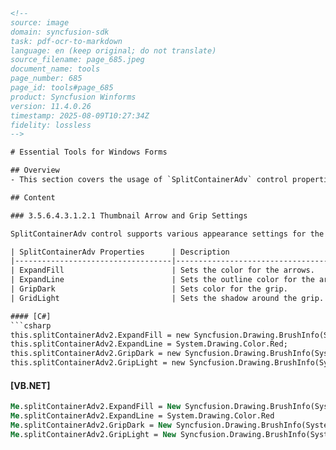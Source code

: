 ```html
<!-- 
source: image
domain: syncfusion-sdk
task: pdf-ocr-to-markdown
language: en (keep original; do not translate)
source_filename: page_685.jpeg
document_name: tools
page_number: 685
page_id: tools#page_685
product: Syncfusion Winforms
version: 11.4.0.26
timestamp: 2025-08-09T10:27:34Z
fidelity: lossless
-->

# Essential Tools for Windows Forms

## Overview
- This section covers the usage of `SplitContainerAdv` control properties for customizing the appearance of the `ThumbnailArrow` and spaces the components' splitters.

## Content

### 3.5.6.4.3.1.2.1 Thumbnail Arrow and Grip Settings

SplitContainerAdv control supports various appearance settings for the ThumbnailArrow in the control, which are discussed in detail below. The properties which control the appearance of the splitter components are as follows.

| SplitContainerAdv Properties      | Description                          |
|-----------------------------------|----------------------------------------|
| ExpandFill                        | Sets the color for the arrows.        |
| ExpandLine                        | Sets the outline color for the arrows. |
| GripDark                          | Sets color for the grip.              |
| GridLight                         | Sets the shadow around the grip.      |

#### [C#]
```csharp
this.splitContainerAdv2.ExpandFill = new Syncfusion.Drawing.BrushInfo(System.Drawing.Color.AliceBlue);
this.splitContainerAdv2.ExpandLine = System.Drawing.Color.Red;
this.splitContainerAdv2.GripDark = new Syncfusion.Drawing.BrushInfo(System.Drawing.Color.Wheat);
this.splitContainerAdv2.GripLight = new Syncfusion.Drawing.BrushInfo(System.Drawing.Color.Crimson);
```

#### [VB.NET]
```vb
Me.splitContainerAdv2.ExpandFill = New Syncfusion.Drawing.BrushInfo(System.Drawing.Color.AliceBlue)
Me.splitContainerAdv2.ExpandLine = System.Drawing.Color.Red
Me.splitContainerAdv2.GripDark = New Syncfusion.Drawing.BrushInfo(System.Drawing.Color.Wheat)
Me.splitContainerAdv2.GripLight = New Syncfusion.Drawing.BrushInfo(System.Drawing.Color.Crimson)
```

<!-- tags: [product, module, control, api, version?] keywords: [SplitContainerAdv, ThumbnailArrow, Grip, ExpandFill, ExpandLine, GripDark, GridLight, C#, VB.NET, Windows Forms, 11.4.0.26] -->
```